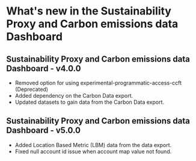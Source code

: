 # What's new in the Sustainability Proxy and Carbon emissions data Dashboard

## Sustainability Proxy and Carbon emissions data Dashboard - v4.0.0
* Removed option for using experimental-programmatic-access-ccft (Deprecated)
* Added dependency on the Carbon Data export.
* Updated datasets to gain data from the Carbon Data export.

## Sustainability Proxy and Carbon emissions data Dashboard - v5.0.0
* Added Location Based Metric (LBM) data from the data export. 
* Fixed null account id issue when account map value not found.
